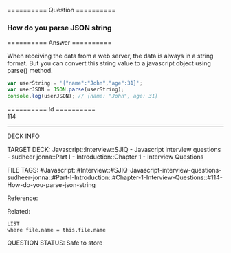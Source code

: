========== Question ==========  

### How do you parse JSON string  

========== Answer ==========  

When receiving the data from a web server, the data is always in a string
format. But you can convert this string value to a javascript object using
parse() method.

```javascript
var userString = '{"name":"John","age":31}';
var userJSON = JSON.parse(userString);
console.log(userJSON); // {name: "John", age: 31}
```

========== Id ==========  
114

---

DECK INFO

TARGET DECK: Javascript::Interview::SJIQ - Javascript interview questions - sudheer jonna::Part I - Introduction::Chapter 1 - Interview Questions

FILE TAGS: #Javascript::#Interview::#SJIQ-Javascript-interview-questions-sudheer-jonna::#Part-I-Introduction::#Chapter-1-Interview-Questions::#114-How-do-you-parse-json-string

Reference:

Related:

```dataview
LIST
where file.name = this.file.name
```

QUESTION STATUS: Safe to store
